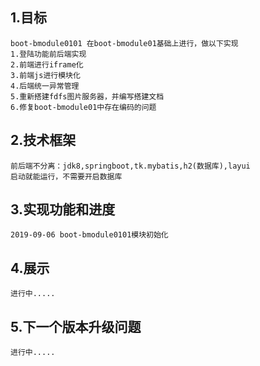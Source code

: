 
## 1.目标
    boot-bmodule0101 在boot-bmodule01基础上进行，做以下实现
    1.登陆功能前后端实现
    2.前端进行iframe化
    3.前端js进行模块化
    4.后端统一异常管理
    5.重新搭建fdfs图片服务器，并编写搭建文档
    6.修复boot-bmodule01中存在编码的问题


## 2.技术框架
    前后端不分离：jdk8,springboot,tk.mybatis,h2(数据库),layui
    启动就能运行，不需要开启数据库
    
## 3.实现功能和进度
    2019-09-06 boot-bmodule0101模块初始化

## 4.展示
   
    进行中.....

## 5.下一个版本升级问题 

    进行中.....
    
    

   
    
    
    
    
    
    
    
    

   


